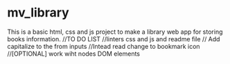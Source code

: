 # mv_library
This is a basic html, css and js project to make a library web app for storing books information.
//TO DO LIST
//linters css and js  and readme file
// Add capitalize to the from inputs
//Intead read change to bookmark icon
//[OPTIONAL] work wiht nodes DOM elements 